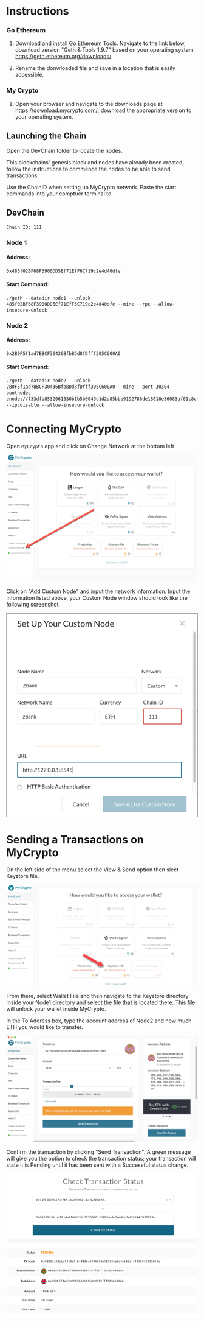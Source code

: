 # Instructions 


### Go Ethereum

1. Download and install Go Ethereum Tools. Navigate to the link below, download version "Geth & Tools 1.9.7" based on your operating system
    https://geth.ethereum.org/downloads/
    
2. Rename the donwloaded file and save in a location that is easily accessible.


### My Crypto

1. Open your browser and navigate to the downloads page at https://download.mycrypto.com/; download the appropriate version to your operating system.


## Launching the Chain

Open the DevChain folder to locate the nodes. 

This blockchains' genesis block and nodes have already been created, follow the instructions to commence the nodes to be able to send transactions. 

Use the ChainID when setting up MyCrypto network. Paste the start commands into your comptuer terminal to 

## DevChain

    Chain ID: 111

### Node 1
#### Address:

    0x485f02BF68F3900DD5Ef71EfF6C719c2e4d40dfe

#### Start Command:

    ./geth --datadir node1 --unlock 485f02BF68F3900DD5Ef71EfF6C719c2e4d40dfe --mine --rpc --allow-insecure-unlock

### Node 2

#### Address:

    0x2B0F5f1ad7BBCF30436BfbBDd8fDfff305C600A0

#### Start Command:

    ./geth --datadir node2 --unlock 2B0F5f1ad7BBCF30436BfbBDd8fDfff305C600A0 --mine --port 30304 --bootnodes enode://f33dfb8532061530b1b5b0049d1d2d85bbb9192786de18018e36083af01c8cfe5498b01d4621a8dafeeca9e453ab5137a178ae9f6fff5e6312920baebcd32d0d@127.0.0.1:30303 --ipcdisable --allow-insecure-unlock
 
 
 # Connecting MyCrypto 
 
 Open `MyCrypto` app and click on Change Network at the bottom left
 
 ![Changing_networks](https://github.com/JessicaDeCunha/Building-the-Blockchain/blob/main/Screenshots/change-network.png)
 
 Click on "Add Custom Node" and input the network information. Input the information listed above, your Custom Node window should look like the following screenshot. 
 
 ![custom_network](https://github.com/JessicaDeCunha/Building-the-Blockchain/blob/main/Screenshots/custom_network.png) 
 
 
# Sending a Transactions on MyCrypto

On the left side of the menu select the View & Send option then slect Keystore file.

![keystone_file](https://github.com/JessicaDeCunha/Building-the-Blockchain/blob/main/Screenshots/select_keystore_file.png)

From there, select Wallet File and then navigate to the Keystore directory inside your Node1 directory and select the file that is located there. This file will unlock your wallet inside MyCrypto.

In the To Address box, type the account address of Node2 and how much ETH you would like to transfer. 

![transaction](https://github.com/JessicaDeCunha/Building-the-Blockchain/blob/main/Screenshots/transaction-send.png)

Confirm the transaction by clicking "Send Transaction". A green message will give you the option to check the transaction status; your transaction will state it is Pending until it has been sent with a Successful status change.

![Tx_status](https://github.com/JessicaDeCunha/Building-the-Blockchain/blob/main/Screenshots/TX_status.png)
